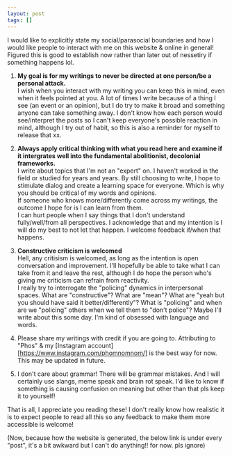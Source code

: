 ```yaml
---
layout: post
tags: []
---
```


I would like to explicitly state my social/parasocial boundaries and how I would like people to interact with me on this website & online in general! Figured this is good to establish now rather than later out of nessetiry if something happens lol.

1. **My goal is for my writings to never be directed at one person/be a personal attack.**  
I wish when you interact with my writing you can keep this in mind, even when it feels pointed at you. A lot of times I write because of a thing I see (an event or an opinion), but I do try to make it broad and something anyone can take something away. I don't know how each person would see/interpret the posts so I can't keep everyone's possible reaction in mind, although I try out of habit, so this is also a reminder for myself to release that xx.  

2. **Always apply critical thinking with what you read here and examine if it intergrates well into the fundamental abolitionist, decolonial frameworks.**  
I write about topics that I'm not an "expert" on. I haven't worked in the field or studied for years and years. By still choosing to write, I hope to stimulate dialog and create a learning space for everyone. Which is why you should be critical of my words and opinions.  
If someone who knows more/differently come across my writings, the outcome I hope for is I can learn from them.  
I can hurt people when I say things that I don't understand fully/well/from all perspectives. I acknowledge that and my intention is I will do my best to not let that happen. I welcome feedback if/when that happens.

3. **Constructive criticism is welcomed**  
Hell, any critisism is welcomed, as long as the intention is open conversation and improvement. I'll hopefully be able to take what I can take from it and leave the rest, although I do hope the person who's giving me criticism can refrain from reactivity.  
I really try to interrogate the "policing" dynamics in interpersonal spaces. What are "constructive"? What are "mean"? What are "yeah but you should have said it better/differently"? What is "policing" and when are we "policing" others when we tell them to "don't police"? Maybe I'll write about this some day. I'm kind of obsessed with language and words.  

4. Please share my writings with credit if you are going to. Attributing to "Phos" & my [Instagram account][https://www.instagram.com/phomnomnom/] is the best way for now. This may be updated in future.

5. I don't care about grammar! There will be grammar mistakes. And I will certainly use slangs, meme speak and brain rot speak. I'd like to know if something is causing confusion on meaning but other than that pls keep it to yourself!

That is all, I appreciate you reading these! I don't really know how realistic it is to expect people to read all this so any feedback to make them more accessible is welcome!

(Now, because how the website is generated, the below link is under every "post", it's a bit awkward but I can't do anything!! for now. pls ignore)